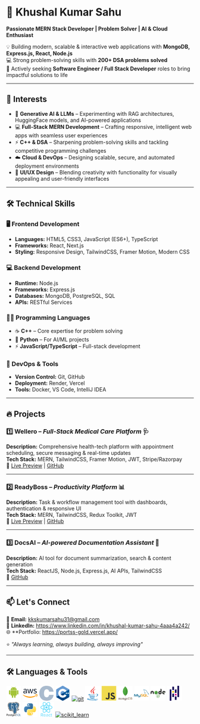 # 🚀 Khushal Kumar Sahu  
**Passionate MERN Stack Developer | Problem Solver | AI & Cloud Enthusiast**  

💡 Building modern, scalable & interactive web applications with **MongoDB, Express.js, React, Node.js**  
💻 Strong problem-solving skills with **200+ DSA problems solved**  
🎯 Actively seeking **Software Engineer / Full Stack Developer** roles to bring impactful solutions to life  

---

## 🎯 Interests  
- 🤖 **Generative AI & LLMs** – Experimenting with RAG architectures, HuggingFace models, and AI-powered applications  
- 💻 **Full-Stack MERN Development** – Crafting responsive, intelligent web apps with seamless user experiences  
- ⚡ **C++ & DSA** – Sharpening problem-solving skills and tackling competitive programming challenges  
- ☁️ **Cloud & DevOps** – Designing scalable, secure, and automated deployment environments  
- 🎨 **UI/UX Design** – Blending creativity with functionality for visually appealing and user-friendly interfaces  
 

---

## 🛠️ Technical Skills  

### 🖥️ Frontend Development  
- **Languages:** HTML5, CSS3, JavaScript (ES6+), TypeScript  
- **Frameworks:** React, Next.js  
- **Styling:** Responsive Design, TailwindCSS, Framer Motion, Modern CSS  

### 💻 Backend Development  
- **Runtime:** Node.js  
- **Frameworks:** Express.js  
- **Databases:** MongoDB, PostgreSQL, SQL  
- **APIs:** RESTful Services  

### 👨‍💻 Programming Languages  
- ☕ **C++** – Core expertise for problem solving  
- 🐍 **Python** – For AI/ML projects  
- ⚡ **JavaScript/TypeScript** – Full-stack development  

### 🔧 DevOps & Tools  
- **Version Control:** Git, GitHub  
- **Deployment:** Render, Vercel  
- **Tools:** Docker, VS Code, IntelliJ IDEA  

---

## 🔥 Projects  

### 1️⃣ Wellero – *Full-Stack Medical Care Platform* 🩺  
**Description:** Comprehensive health-tech platform with appointment scheduling, secure messaging & real-time updates  
**Tech Stack:** MERN, TailwindCSS, Framer Motion, JWT, Stripe/Razorpay  
🔗 [Live Preview](#) | [GitHub](#)  

---

### 2️⃣ ReadyBoss – *Productivity Platform* 📊  
**Description:** Task & workflow management tool with dashboards, authentication & responsive UI  
**Tech Stack:** MERN, TailwindCSS, Redux Toolkit, JWT  
🔗 [Live Preview](#) | [GitHub](#)  

---

### 3️⃣ DocsAI – *AI-powered Documentation Assistant* 🤖  
**Description:** AI tool for document summarization, search & content generation  
**Tech Stack:** ReactJS, Node.js, Express.js, AI APIs, TailwindCSS  
🔗 [GitHub](#)  

---

## 📫 Let's Connect  
📧 **Email:** kkskumarsahu31@gmail.com  
💼 **LinkedIn:** https://www.linkedin.com/in/khushal-kumar-sahu-4aaa4a242/ 
🌐 **Portfolio: https://portss-gold.vercel.app/  

⭐ *"Always learning, always building, always improving"*  

---

## 🛠️ Languages & Tools  

<p align="left">
<a href="https://developer.android.com" target="_blank"><img src="https://raw.githubusercontent.com/devicons/devicon/master/icons/android/android-original-wordmark.svg" alt="android" width="40" height="40"/></a>
<a href="https://aws.amazon.com" target="_blank"><img src="https://raw.githubusercontent.com/devicons/devicon/master/icons/amazonwebservices/amazonwebservices-original-wordmark.svg" alt="aws" width="40" height="40"/></a>
<a href="https://www.cprogramming.com/" target="_blank"><img src="https://raw.githubusercontent.com/devicons/devicon/master/icons/c/c-original.svg" alt="c" width="40" height="40"/></a>
<a href="https://www.w3schools.com/cpp/" target="_blank"><img src="https://raw.githubusercontent.com/devicons/devicon/master/icons/cplusplus/cplusplus-original.svg" alt="cplusplus" width="40" height="40"/></a>
<a href="https://git-scm.com/" target="_blank"><img src="https://www.vectorlogo.zone/logos/git-scm/git-scm-icon.svg" alt="git" width="40" height="40"/></a>
<a href="https://www.java.com" target="_blank"><img src="https://raw.githubusercontent.com/devicons/devicon/master/icons/java/java-original.svg" alt="java" width="40" height="40"/></a>
<a href="https://developer.mozilla.org/en-US/docs/Web/JavaScript" target="_blank"><img src="https://raw.githubusercontent.com/devicons/devicon/master/icons/javascript/javascript-original.svg" alt="javascript" width="40" height="40"/></a>
<a href="https://www.mongodb.com/" target="_blank"><img src="https://raw.githubusercontent.com/devicons/devicon/master/icons/mongodb/mongodb-original-wordmark.svg" alt="mongodb" width="40" height="40"/></a>
<a href="https://www.mysql.com/" target="_blank"><img src="https://raw.githubusercontent.com/devicons/devicon/master/icons/mysql/mysql-original-wordmark.svg" alt="mysql" width="40" height="40"/></a>
<a href="https://nodejs.org" target="_blank"><img src="https://raw.githubusercontent.com/devicons/devicon/master/icons/nodejs/nodejs-original-wordmark.svg" alt="nodejs" width="40" height="40"/></a>
<a href="https://pandas.pydata.org/" target="_blank"><img src="https://raw.githubusercontent.com/devicons/devicon/2ae2a900d2f041da66e950e4d48052658d850630/icons/pandas/pandas-original.svg" alt="pandas" width="40" height="40"/></a>
<a href="https://www.postgresql.org" target="_blank"><img src="https://raw.githubusercontent.com/devicons/devicon/master/icons/postgresql/postgresql-original-wordmark.svg" alt="postgresql" width="40" height="40"/></a>
<a href="https://www.python.org" target="_blank"><img src="https://raw.githubusercontent.com/devicons/devicon/master/icons/python/python-original.svg" alt="python" width="40" height="40"/></a>
<a href="https://reactjs.org/" target="_blank"><img src="https://raw.githubusercontent.com/devicons/devicon/master/icons/react/react-original-wordmark.svg" alt="react" width="40" height="40"/></a>
<a href="https://scikit-learn.org/" target="_blank"><img src="https://upload.wikimedia.org/wikipedia/commons/0/05/Scikit_learn_logo_small.svg" alt="scikit_learn" width="40" height="40"/></a>
</p>
